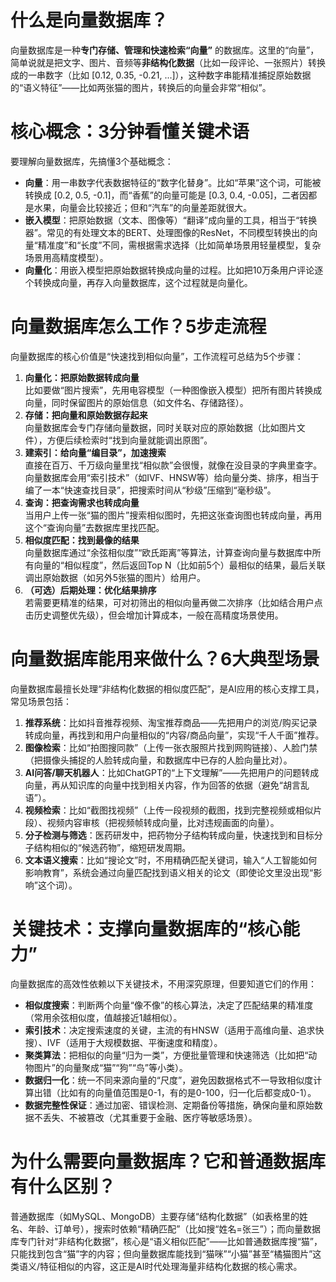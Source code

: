 # 什么是向量数据库？
向量数据库是一种**专门存储、管理和快速检索“向量”** 的数据库。这里的“向量”，简单说就是把文字、图片、音频等**非结构化数据**（比如一段评论、一张照片）转换成的一串数字（比如 [0.12, 0.35, -0.21, ...]），这种数字串能精准捕捉原始数据的“语义特征”——比如两张猫的图片，转换后的向量会非常“相似”。


# 核心概念：3分钟看懂关键术语
要理解向量数据库，先搞懂3个基础概念：
- **向量**：用一串数字代表数据特征的“数字化替身”。比如“苹果”这个词，可能被转换成 [0.2, 0.5, -0.1]，而“香蕉”的向量可能是 [0.3, 0.4, -0.05]，二者因都是水果，向量会比较接近；但和“汽车”的向量差距就很大。
- **嵌入模型**：把原始数据（文本、图像等）“翻译”成向量的工具，相当于“转换器”。常见的有处理文本的BERT、处理图像的ResNet，不同模型转换出的向量“精准度”和“长度”不同，需根据需求选择（比如简单场景用轻量模型，复杂场景用高精度模型）。
- **向量化**：用嵌入模型把原始数据转换成向量的过程。比如把10万条用户评论逐个转换成向量，再存入向量数据库，这个过程就是向量化。


# 向量数据库怎么工作？5步走流程
向量数据库的核心价值是“快速找到相似向量”，工作流程可总结为5个步骤：
1.  **向量化：把原始数据转成向量**  
   比如要做“图片搜索”，先用电容模型（一种图像嵌入模型）把所有图片转换成向量，同时保留图片的原始信息（如文件名、存储路径）。
2.  **存储：把向量和原始数据存起来**  
   向量数据库会专门存储向量数据，同时关联对应的原始数据（比如图片文件），方便后续检索时“找到向量就能调出原图”。
3.  **建索引：给向量“编目录”，加速搜索**  
   直接在百万、千万级向量里找“相似款”会很慢，就像在没目录的字典里查字。向量数据库会用“索引技术”（如IVF、HNSW等）给向量分类、排序，相当于编了一本“快速查找目录”，把搜索时间从“秒级”压缩到“毫秒级”。
4.  **查询：把查询需求也转成向量**  
   当用户上传一张“猫的图片”搜索相似图时，先把这张查询图也转成向量，再用这个“查询向量”去数据库里找匹配。
5.  **相似度匹配：找到最像的结果**  
   向量数据库通过“余弦相似度”“欧氏距离”等算法，计算查询向量与数据库中所有向量的“相似程度”，然后返回Top N（比如前5个）最相似的结果，最后关联调出原始数据（如另外5张猫的图片）给用户。
6.  **（可选）后期处理：优化结果排序**  
   若需要更精准的结果，可对初筛出的相似向量再做二次排序（比如结合用户点击历史调整优先级），但会增加计算成本，一般在高精度场景使用。


# 向量数据库能用来做什么？6大典型场景
向量数据库最擅长处理“非结构化数据的相似度匹配”，是AI应用的核心支撑工具，常见场景包括：
1.  **推荐系统**：比如抖音推荐视频、淘宝推荐商品——先把用户的浏览/购买记录转成向量，再找到和用户向量相似的“内容/商品向量”，实现“千人千面”推荐。
2.  **图像检索**：比如“拍图搜同款”（上传一张衣服照片找到网购链接）、人脸门禁（把摄像头捕捉的人脸转成向量，和数据库中已存的人脸向量比对）。
3.  **AI问答/聊天机器人**：比如ChatGPT的“上下文理解”——先把用户的问题转成向量，再从知识库的向量中找到相关内容，作为回答的依据（避免“胡言乱语”）。
4.  **视频检索**：比如“截图找视频”（上传一段视频的截图，找到完整视频或相似片段）、视频内容审核（把视频帧转成向量，比对违规画面的向量）。
5.  **分子检测与筛选**：医药研发中，把药物分子结构转成向量，快速找到和目标分子结构相似的“候选药物”，缩短研发周期。
6.  **文本语义搜索**：比如“搜论文”时，不用精确匹配关键词，输入“人工智能如何影响教育”，系统会通过向量匹配找到语义相关的论文（即使论文里没出现“影响”这个词）。


# 关键技术：支撑向量数据库的“核心能力”
向量数据库的高效性依赖以下关键技术，不用深究原理，但要知道它们的作用：
- **相似度搜索**：判断两个向量“像不像”的核心算法，决定了匹配结果的精准度（常用余弦相似度，值越接近1越相似）。
- **索引技术**：决定搜索速度的关键，主流的有HNSW（适用于高维向量、追求快搜）、IVF（适用于大规模数据、平衡速度和精度）。
- **聚类算法**：把相似的向量“归为一类”，方便批量管理和快速筛选（比如把“动物图片”的向量聚成“猫”“狗”“鸟”等小类）。
- **数据归一化**：统一不同来源向量的“尺度”，避免因数据格式不一导致相似度计算出错（比如有的向量值范围是0-1，有的是0-100，归一化后都变成0-1）。
- **数据完整性保证**：通过加密、错误检测、定期备份等措施，确保向量和原始数据不丢失、不被篡改（尤其重要于金融、医疗等敏感场景）。


# 为什么需要向量数据库？它和普通数据库有什么区别？
普通数据库（如MySQL、MongoDB）主要存储“结构化数据”（如表格里的姓名、年龄、订单号），搜索时依赖“精确匹配”（比如搜“姓名=张三”）；而向量数据库专门针对“非结构化数据”，核心是“语义相似匹配”——比如普通数据库搜“猫”，只能找到包含“猫”字的内容；但向量数据库能找到“猫咪”“小猫”甚至“橘猫图片”这类语义/特征相似的内容，这正是AI时代处理海量非结构化数据的核心需求。